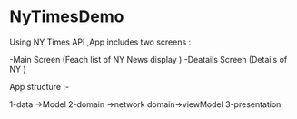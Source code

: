 # NyTimesDemo


Using NY Times API ,App includes two screens :

-Main Screen (Feach list of NY News display )
-Deatails Screen (Details of NY ) 

App structure :-

1-data ->Model
2-domain ->network
 domain->viewModel
3-presentation
